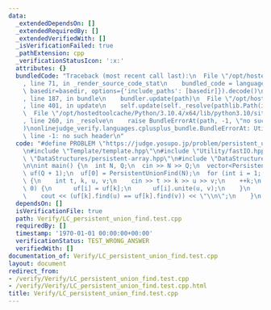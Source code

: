 ```yaml
---
data:
  _extendedDependsOn: []
  _extendedRequiredBy: []
  _extendedVerifiedWith: []
  _isVerificationFailed: true
  _pathExtension: cpp
  _verificationStatusIcon: ':x:'
  attributes: {}
  bundledCode: "Traceback (most recent call last):\n  File \"/opt/hostedtoolcache/Python/3.10.4/x64/lib/python3.10/site-packages/onlinejudge_verify/documentation/build.py\"\
    , line 71, in _render_source_code_stat\n    bundled_code = language.bundle(stat.path,\
    \ basedir=basedir, options={'include_paths': [basedir]}).decode()\n  File \"/opt/hostedtoolcache/Python/3.10.4/x64/lib/python3.10/site-packages/onlinejudge_verify/languages/cplusplus.py\"\
    , line 187, in bundle\n    bundler.update(path)\n  File \"/opt/hostedtoolcache/Python/3.10.4/x64/lib/python3.10/site-packages/onlinejudge_verify/languages/cplusplus_bundle.py\"\
    , line 401, in update\n    self.update(self._resolve(pathlib.Path(included), included_from=path))\n\
    \  File \"/opt/hostedtoolcache/Python/3.10.4/x64/lib/python3.10/site-packages/onlinejudge_verify/languages/cplusplus_bundle.py\"\
    , line 260, in _resolve\n    raise BundleErrorAt(path, -1, \"no such header\"\
    )\nonlinejudge_verify.languages.cplusplus_bundle.BundleErrorAt: Utility/fastIO.hpp:\
    \ line -1: no such header\n"
  code: "#define PROBLEM \"https://judge.yosupo.jp/problem/persistent_unionfind\"\n\
    \n#include \"Template/template.hpp\"\n#include \"Utility/fastIO.hpp\"\n#include\
    \ \"DataStructures/persistent-array.hpp\"\n#include \"DataStructures/persistent-union-find.hpp\"\
    \n\nint main() {\n  int N, Q;\n  cin >> N >> Q;\n  vector<PersistentUnionFind>\
    \ uf(Q + 1);\n  uf[0] = PersistentUnionFind(N);\n  for (int i = 1; i <= Q; i++)\
    \ {\n    int t, k, u, v;\n    cin >> t >> k >> u >> v;\n    ++k;\n    if (t ==\
    \ 0) {\n      uf[i] = uf[k];\n      uf[i].unite(u, v);\n    }\n    else {\n  \
    \    cout << (uf[k].find(u) == uf[k].find(v)) << \"\\n\";\n    }\n  }\n}"
  dependsOn: []
  isVerificationFile: true
  path: Verify/LC_persistent_union_find.test.cpp
  requiredBy: []
  timestamp: '1970-01-01 00:00:00+00:00'
  verificationStatus: TEST_WRONG_ANSWER
  verifiedWith: []
documentation_of: Verify/LC_persistent_union_find.test.cpp
layout: document
redirect_from:
- /verify/Verify/LC_persistent_union_find.test.cpp
- /verify/Verify/LC_persistent_union_find.test.cpp.html
title: Verify/LC_persistent_union_find.test.cpp
---
```

